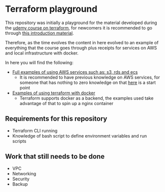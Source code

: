 # Terraform playground

This repository was initially a playground for the material developed during the
[udemy course on terraform](https://marabesi.com/certification/2021/08/07/terraform-hashicorp-certification.html), for
newcomers it is recommended to go through [this introduction material](https://www.goodreads.com/book/show/42589303-terraform).

Therefore, as the time evolves the content in here evolved to an example of everything that the course goes through plus
receipts for services on AWS and local infrastructure with docker.

In here you will find the following:

- [Full examples of using AWS services such as: s3, rds and ecs](./aws-infrastructure)
  - It is recommended to have previous knowledge on AWS services, for someone that has nothing to zero knowledge on that [here](https://marabesi.com/aws/ccp/1-cloud-practitioner-notes.html) is a start point
- [Examples of using terraform with docker](./docker)
  - Terraform supports docker as a backend, the examples used take advantage of that to spin up a nginx container

## Requirements for this repository

- Terraform CLI running
- Knowledge of bash script to define environment variables and run scripts

## Work that still needs to be done

- VPC
- Networking
- Security
- Backup
